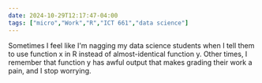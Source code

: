 ```yaml
---
date: 2024-10-29T12:17:47-04:00
tags: ["micro","Work","R","ICT 661","data science"]
---
```

Sometimes I feel like I'm nagging my data science students when I tell them to use function x in R instead of almost-identical function y. Other times, I remember that function y has awful output that makes grading their work a pain, and I stop worrying.